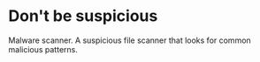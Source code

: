 # Don't be suspicious

Malware scanner. A suspicious file scanner that looks for common malicious patterns.
